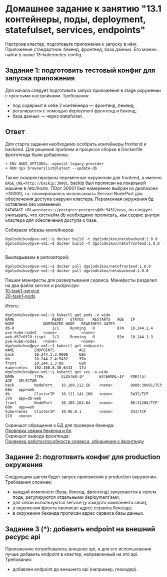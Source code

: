 # Домашнее задание к занятию "13.1 контейнеры, поды, deployment, statefulset, services, endpoints"
Настроив кластер, подготовьте приложение к запуску в нём. Приложение стандартное: бекенд, фронтенд, база данных. Его можно найти в папке 13-kubernetes-config.

## Задание 1: подготовить тестовый конфиг для запуска приложения
Для начала следует подготовить запуск приложения в stage окружении с простыми настройками. Требования:
* под содержит в себе 2 контейнера — фронтенд, бекенд;
* регулируется с помощью deployment фронтенд и бекенд;
* база данных — через statefulset.

## Ответ 

Для старта задания необходимо особрать контейнеры frontend и backend. Для решения проблем в процессе сборки в Dockerfile фротнтенда были добавлены:
```
+ ENV NODE_OPTIONS=--openssl-legacy-provider
+ RUN npx browserslist@latest --update-db 
```
Также скорректированы переменные окружения для frontend, а именно `BASE_URL=http://backip:30001`.
backip был прописан на локальной машине в /etc/hosts. ПОрт 30001 был намеренно выбран из диапазона >30000, т.к. планировалось использовать Service NodePort для обеспечения доступа снаружи кластера.
Переменная окружения бд оставлена без изменений  `DATABASE_URL=postgres://postgres:postgres@db:5432/news`, но следует учитывать, что хостнейм db необходимо прописать, как сервис внутри кластера для обеспечения доступа к базе.

Собираем образы контейнеров:
```
dgolodnikov@pve-vm1:~$ docker build -t dgolodnikov/netobackend:1.0.0 .
dgolodnikov@pve-vm1:~$ docker build -t dgolodnikov/netofrontend:1.0.0 .
```
Выкладываем в репозиторий:
```
dgolodnikov@pve-vm1:~$ docker pull dgolodnikov/netofrontend:1.0.0
dgolodnikov@pve-vm1:~$ docker pull dgolodnikov/netobackend:1.0.0
```
Пишем манифесты для развертывания сервиса. Манифесты разделил на два файла service и pod/pvc/pv:<br>
[10-task1-service](manifests/10-task1_service.yaml)<br>
[20-task1-pods](manifests/20-task1_pods.yaml)<br>

Итого:
```
dgolodnikov@pve-vm1:~$ kubectl get pods -o wide
NAME                 READY   STATUS    RESTARTS   AGE   IP           NODE             NOMINATED NODE   READINESS GATES
db-0                 1/1     Running   0          87m   10.244.2.4   pve-kube-node2   <none>           <none>
web-d57c6f78-tjspt   2/2     Running   0          92m   10.244.1.3   pve-kube-node1   <none>           <none>
dgolodnikov@pve-vm1:~$ kubectl get endpoints
NAME         ENDPOINTS           AGE
back         10.244.1.3:9000     68m
db           10.244.2.4:5432     37m
front        10.244.1.3:80       68m
kubernetes   192.168.8.30:6443   17d
dgolodnikov@pve-vm1:~$ kubectl get svc -o wide
NAME         TYPE        CLUSTER-IP       EXTERNAL-IP   PORT(S)          AGE   SELECTOR
back         NodePort    10.109.212.56    <none>        9000:30001/TCP   68m   app=web
db           ClusterIP   10.111.141.160   <none>        5432/TCP         37m   app=db-web
front        NodePort    10.105.163.64    <none>        80:31266/TCP     68m   app=web
kubernetes   ClusterIP   10.96.0.1        <none>        443/TCP          17d   <none>
```

Скриншот обращения к БД для проверки бекенда:<br>
[Проверка связки бекенда и бд](task1_webscreen_db.PNG)<br>
Скриншот вывода фронтенда:<br>
[Проверка работоспособности сервиса, обращение к фронтенду](task1_webscreen.PNG)<br>


## Задание 2: подготовить конфиг для production окружения
Следующим шагом будет запуск приложения в production окружении. Требования сложнее:
* каждый компонент (база, бекенд, фронтенд) запускаются в своем поде, регулируются отдельными deployment’ами;
* для связи используются service (у каждого компонента свой);
* в окружении фронта прописан адрес сервиса бекенда;
* в окружении бекенда прописан адрес сервиса базы данных.

## Задание 3 (*): добавить endpoint на внешний ресурс api
Приложению потребовалось внешнее api, и для его использования лучше добавить endpoint в кластер, направленный на это api. Требования:
* добавлен endpoint до внешнего api (например, геокодер).

